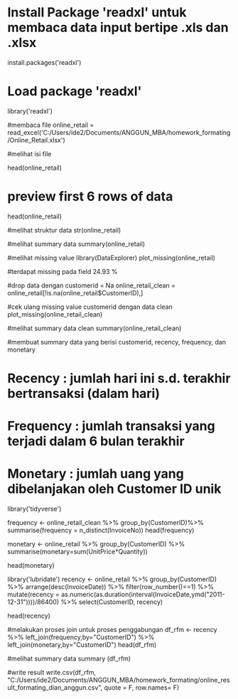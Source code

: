 
# Install Package 'readxl' untuk membaca data input bertipe .xls dan .xlsx

install.packages('readxl')



# Load package 'readxl'

library('readxl')


#membaca file
online_retail = read_excel('C:/Users/ide2/Documents/ANGGUN_MBA/homework_formating/Online_Retail.xlsx')

#melihat isi file


head(online_retail)

# preview first 6 rows of data
head(online_retail)

#melihat struktur data
str(online_retail)


#melihat summary data
summary(online_retail)

#melihat missing value
library(DataExplorer)
plot_missing(online_retail)

#terdapat missing pada field 24.93 %

#drop data dengan customerid = Na
online_retail_clean = online_retail[!is.na(online_retail$CustomerID),]

#cek ulang missing value customerid dengan data clean
plot_missing(online_retail_clean)

#melihat summary data clean
summary(online_retail_clean)

#membuat summary data yang berisi customerid, recency, frequency, dan monetary

# Recency   : jumlah hari ini s.d. terakhir bertransaksi (dalam hari)
# Frequency : jumlah transaksi yang terjadi dalam 6 bulan terakhir 
# Monetary  : jumlah uang yang dibelanjakan oleh Customer ID unik

library('tidyverse')

frequency <- online_retail_clean %>% group_by(CustomerID)%>% summarise(frequency = n_distinct(InvoiceNo))
head(frequency)

monetary <- online_retail %>% group_by(CustomerID) %>% summarise(monetary=sum(UnitPrice*Quantity))                                               

head(monetary)



library('lubridate')
recency <- online_retail %>% group_by(CustomerID) %>% arrange(desc(InvoiceDate)) %>%   filter(row_number()==1) %>% mutate(recency = as.numeric(as.duration(interval(InvoiceDate,ymd("2011-12-31"))))/86400) %>% select(CustomerID, recency)  

head(recency)


#melakukan proses join untuk proses penggabungan
df_rfm <- recency %>% left_join(frequency,by="CustomerID") %>% left_join(monetary,by="CustomerID")
head(df_rfm)

#melihat summary data
summary (df_rfm)

#write result 
write.csv(df_rfm, "C:/Users/ide2/Documents/ANGGUN_MBA/homework_formating/online_result_formating_dian_anggun.csv", quote = F, row.names= F)


